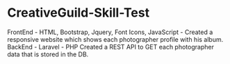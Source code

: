 # CreativeGuild-Skill-Test
FrontEnd - HTML, Bootstrap, Jquery, Font Icons, JavaScript - Created a responsive website which shows each photographer profile with his album.
BackEnd - Laravel - PHP Created a REST API to GET each photographer data that is stored in the DB.
